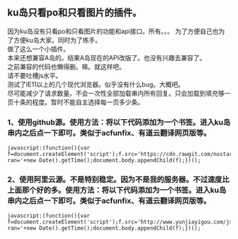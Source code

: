 ku岛只看po和只看图片的插件。
-----------------------------------  
  
因为ku岛没有只看po和只看图片的功能和api接口。所有。。。
为了方便自己也为了方便ku岛大家。同时为了练手。  
做了这么一个小插件。  
本来还想兼容A岛的。结果A岛现在的API改版了。也没有兴趣去兼容了。  
之前兼容的代码也懒得删。嘛。就这样吧。  
请不要吐槽js水平。  
测试了IE11以上的几个现代浏览器。似乎没有什么bug。大概吧。  
尽可能减少了请求数量。不会一次性全部加载串内所有回复。只会加载到填充够一页十条的程度。暂时不能自主选择每一页多少条。
  
  
### 1、使用github源。使用方法：将以下代码添加为一个书签。进入ku岛串内之后点一下即可。类似于acfunfix、有道云翻译网页版等。  
    javascript:(function(){var f=document.createElement('script');f.src='https://cdn.rawgit.com/nostarsnow/onlyPoAndImage/master/onlyPoAndImg.min.js?ran='+new Date().getTime();document.body.appendChild(f);})();
  
### 2、使用阿里云源。不是特别稳定。因为不是我的服务器。不过速度比上面那个好的多。使用方法：将以下代码添加为一个书签。进入ku岛串内之后点一下即可。类似于acfunfix、有道云翻译网页版等。  
    javascript:(function(){var f=document.createElement('script');f.src='http://www.yunjiayigou.com/js/lib/onlyPoAndImg.min.js?ran='+new Date().getTime();document.body.appendChild(f);})();